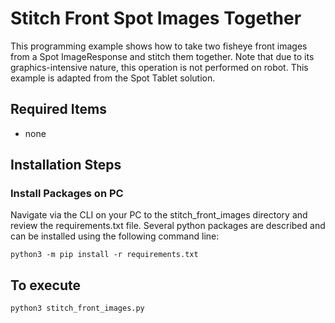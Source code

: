 <!--
Copyright (c) 2020 Boston Dynamics, Inc.  All rights reserved.

Downloading, reproducing, distributing or otherwise using the SDK Software
is subject to the terms and conditions of the Boston Dynamics Software
Development Kit License (20191101-BDSDK-SL).
-->

# Stitch Front Spot Images Together
This programming example shows how to take two fisheye front images from a Spot ImageResponse and stitch them together.  Note that due to its graphics-intensive nature, this operation is not performed on robot.  This example is adapted from the Spot Tablet solution.

## Required Items
- none

## Installation Steps

### Install Packages on PC
Navigate via the CLI on your PC to the stitch_front_images directory and review the requirements.txt file. Several python packages are described and can be installed using the following command line:

```
python3 -m pip install -r requirements.txt
```

## To execute

```
python3 stitch_front_images.py
```
